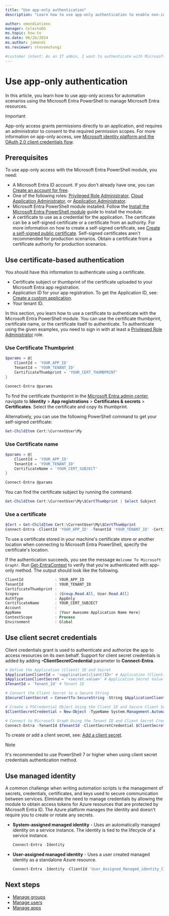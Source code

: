 ```yaml
---
title: "Use app-only authentication"
description: "Learn how to use app-only authentication to enable non-interactive scenarios with the Microsoft Entra PowerShell module."

author: omondiatieno
manager: CelesteDG
ms.topic: how-to
ms.date: 06/26/2024
ms.author: jomondi
ms.reviewer: stevemutungi

#customer intent: As an IT admin, I want to authenticate with Microsoft Entra ID using app-only access, so that I can perform non-interactive operations, using the Microsoft Entra PowerShell module to manage Microsoft Entra resources.
---
```


# Use app-only authentication

In this article, you learn how to use app-only access for automation scenarios using the Microsoft Entra PowerShell to manage Microsoft Entra resources.

> [!IMPORTANT]
> App-only access grants permissions directly to an application,
> and requires an administrator to consent to the required permission scopes.
> For more information on app-only access, see
> [Microsoft identity platform and the OAuth 2.0 client credentials flow][client-cred-flow].

## Prerequisites

To use app-only access with the Microsoft Entra PowerShell module, you need:

- A Microsoft Entra ID account. If you don't already have one, you can
  [Create an account for free][entra-id-account].
- One of the following roles: [Privileged Role Administrator][privileged-role-admin], [Cloud Application Administrator][cloud-app-admin], or [Application Administrator][app-admin].
- Microsoft Entra PowerShell module installed. Follow the [Install the Microsoft Entra PowerShell module][installation] guide to install the module.
- A certificate to use as a credential for the application. The certificate can be a self-signed certificate or a certificate from an authority. For more information on how to create a self-signed certificate, see [Create a self-signed public certificate][self-signed-cert]. Self-signed certificates aren't recommended for production scenarios. Obtain a certificate from a certificate authority for production scenarios.

## Use certificate-based authentication

You should have this information to authenticate using a certificate.

- Certificate subject or thumbprint of the certificate uploaded to your Microsoft Entra app registration.
- Application ID for your app registration. To get the Application ID, see: [Create a custom application][create-custom-application].
- Your tenant ID.

In this section, you learn how to use a certificate to authenticate with the Microsoft Entra PowerShell module. You can use the certificate thumbprint, certificate name, or the certificate itself to authenticate. To authenticate using the given examples, you need to sign in with at least a [Privileged Role Administrator](/entra/identity/role-based-access-control/permissions-reference#privileged-role-administrator) role.

### Use Certificate Thumbprint

```powershell
$params = @{
    ClientId = 'YOUR_APP_ID'
    TenantId = 'YOUR_TENANT_ID'
    CertificateThumbprint = 'YOUR_CERT_THUMBPRINT'
}

Connect-Entra @params
```

To find the certificate thumbprint in the [Microsoft Entra admin center][entra-admin-center], navigate to **Identity** > **App registrations** > **Certificates & secrets** > **Certificates**. Select the certificate and copy its thumbprint.

Alternatively, you can use the following PowerShell command to get your self-signed certificate:

```powershell
Get-ChildItem Cert:\CurrentUser\My
```

### Use Certificate name

```powershell
$params = @{
    ClientId = 'YOUR_APP_ID'
    TenantId = 'YOUR_TENANT_ID'
    CertificateName = 'YOUR_CERT_SUBJECT'
}

Connect-Entra @params
```

You can find the certificate subject by running the command:

```powershell
Get-ChildItem Cert:\CurrentUser\My\$CertThumbprint | Select Subject
```

### Use a certificate

```powershell
$Cert = Get-ChildItem Cert:\CurrentUser\My\$CertThumbprint
Connect-Entra -ClientId 'YOUR_APP_ID' -TenantId 'YOUR_TENANT_ID' -Certificate $Cert
```

To use a certificate stored in your machine's certificate store or another
location when connecting to Microsoft Entra PowerShell, specify the
certificate's location.

If the authentication succeeds, you see the message
`Welcome To Microsoft Graph!`. Run [Get-EntraContext][get-entracontext] to verify that you're
authenticated with app-only method. The output should look like the following.

```powershell
ClientId              : YOUR_APP_ID
TenantId              : YOUR_TENANT_ID
CertificateThumbprint :
Scopes                : {Group.Read.All, User.Read.All}
AuthType              : AppOnly
CertificateName       : YOUR_CERT_SUBJECT
Account               :
AppName               : {Your Awesome Application Name Here}
ContextScope          : Process
Environment           : Global
```

## Use client secret credentials

Client credentials grant is used to authenticate and authorize the app to access resources on its own behalf. Support for client secret credentials is added by adding **-ClientSecretCredential** parameter to **Connect-Entra**.

```powershell
# Define the Application (Client) ID and Secret
$ApplicationClientId = '<application(client)ID>' # Application (Client) ID
$ApplicationClientSecret = '<secret.value>' # Application Secret Value
$TenantId = 'Tenant_Id' # Tenant ID

# Convert the Client Secret to a Secure String
$SecureClientSecret = ConvertTo-SecureString -String $ApplicationClientSecret -AsPlainText -Force

# Create a PSCredential Object Using the Client ID and Secure Client Secret
$ClientSecretCredential = New-Object -TypeName System.Management.Automation.PSCredential -ArgumentList $ApplicationClientId, $SecureClientSecret

# Connect to Microsoft Graph Using the Tenant ID and Client Secret Credential
Connect-Entra -TenantId $TenantId -ClientSecretCredential $ClientSecretCredential
```

To create or add a client secret, see: [Add a client secret][add-client-secret].

>[!NOTE]
>It's recommended to use PowerShell 7 or higher when using client secret credentials authentication method.

## Use managed identity

A common challenge when writing automation scripts is the management of secrets, credentials, certificates, and keys used to secure communication between services. Eliminate the need to manage credentials by allowing the module to obtain access tokens for Azure resources that are protected by Microsoft Entra ID. The Azure platform manages the identity and doesn't require you to create or rotate any secrets.

- **System-assigned managed identity** - Uses an automatically managed identity on a service instance. The identity is tied to the lifecycle of a service instance.

  ```powershell
  Connect-Entra -Identity
  ```

- **User-assigned managed identity** - Uses a user created managed identity as a standalone Azure resource.

  ```powershell
  Connect-Entra -Identity -ClientId 'User_Assigned_Managed_identity_Client_Id'
  ```

## Next steps

- [Manage groups][manage-groups]
- [Manage users][manage-users]
- [Manage apps][manage-apps]

<!-- link references -->
[privileged-role-admin]: /entra/identity/role-based-access-control/permissions-reference#privileged-role-administrator
[cloud-app-admin]: /entra/identity/role-based-access-control/permissions-reference#cloud-application-administrator
[app-admin]: /entra/identity/role-based-access-control/permissions-reference#application-administrator
[client-cred-flow]: /entra/identity-platform/v2-oauth2-client-creds-grant-flow
[entra-id-account]: https://azure.microsoft.com/free/?WT.mc_id=A261C142F
[installation]: installation.md
[self-signed-cert]: /entra/identity-platform/howto-create-self-signed-certificate
[create-custom-application]: create-custom-application.md
[entra-admin-center]: https://entra.microsoft.com
[add-client-secret]: /entra/identity-platform/quickstart-register-app?tabs=client-secret#add-credentials
[manage-groups]: manage-groups.md
[manage-users]: manage-user.md
[manage-apps]: manage-apps.md
[get-entracontext]: /powershell/module/microsoft.graph.entra/get-entracontext
